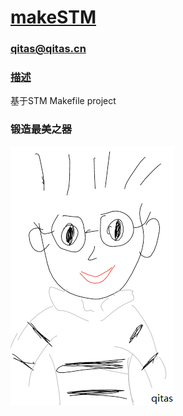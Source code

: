 # [makeSTM](https://github.com/qitas/makeSTM) 
### qitas@qitas.cn

### [描述](https://github.com/qitas/makeSTM/wiki) 

基于STM Makefile project



### 锻造最美之器
[![sites](qitas/qitas.png)](http://www.qitas.cn)



